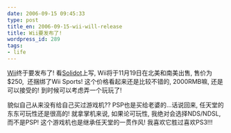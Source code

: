 ```yaml
---
date: 2006-09-15 09:45:33
type: post
title_en: 2006-09-15-wii-will-release
title: Wii要发布了!
wordpress_id: 289
tags:
- life
---
```


[Wii](http://wii.com/)终于要发布了! 看[Solidot](http://solidot.org/)上写, Wii将于11月19日在北美和南美出售, 售价为$250,  还捆绑了Wii Sports! 这个价格看起来还是比较不错的, 2000RMB嘛, 还是可以接受的! 到时候可以考虑弄一个玩玩了!

貌似自己从来没有给自己买过游戏机?? PSP也是买给老婆的...话说回来, 任天堂的东东可玩性还是很高的! 就拿掌机来说, 如果论可玩性, 我绝对会选择NDS/NDSL, 而不是PSP! 这个游戏机也是继承任天堂的一贯作风! 我喜欢它胜过喜欢PS3!!!
